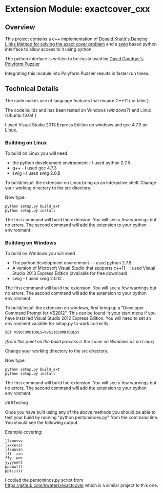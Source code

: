 # Extension Module: exactcover_cxx 
## Overview

This project contains a c++ implementation of [Donald Knuth's Dancing Links 
Method for solving the exact cover problem](http://arxiv.org/pdf/cs.DS/0011047.pdf) and a [swig](http://www.swig.org) based python interface to allow access to it using python.

The python interface is written to be easily used by [David Goodger's Polyform
Puzzler](http://sourceforge.net/projects/puzzler/)

Integrating this module into Polyform Puzzler results in faster run times.

## Technical Details

The code makes use of language features that require C++11 ( or later ).

The code builds and has been tested on Windows (windows7) and Linux (Ubuntu 
13.04 )

I used Visual Studio 2013 Express Edition on windows and gcc 4.7.3 on Linux.
### Building on Linux
To build on Linux you will need 
* the python development environment - I used python 2.7.5
* g++ - I used gcc 4.7.3
* swig - I used swig 2.0.8


To build/install the extension on Linux bring up an interactive shell.
Change your working directory to the src directory.

Now type:

```
python setup.py build_ext
python setup.py install
```

The first command will build the extension.  You will see a few warnings but no errors.  The second command will add the extension to your python environment.

### Building on Windows
To build on Windows you will need 
* The python development environment - I used python 2.7.8
* A version of Microsoft Visual Studio that supports c++11 - I used Visual Studio 2013 Express Edition (available for free download).
* swig - I used swig 2.0.12 .


The first command will build the extension.  You will see a few warnings but no errors.  The second command will add the extension to your python environment.

To build/install the extension on windows, first bring up a "Developer 
Command Prompt for VS2012". This can be found in your start menu if you 
have installed Visual Studio 2012 Express Edition.  You will need to set an 
environment variable for setup.py to work correctly:

```
SET VS90COMNTOOLS=%VS110COMNTOOLS% 
```

*(from this point on the build process is the same on Windows as on Linux)*

Change your working directory to the src directory.

Now type:

```
python setup.py build_ext
python setup.py install
```

The first command will build the extension.  You will see a few warnings but no errors.  The second command will add the extension to your python environment.

###Testing

Once you have built using any of the above methods you should be able to test
your build by running "python pentominoes.py" from the command line. You
should see the following output.

Example covering:

```
llxuuvvv
lxxxuvzz
lfxuuvzn
lff  zzn
ffy  wnn
yyyywwnt
pppwwttt
ppiiiiit
```

I copied the pentominos.py script from https://github.com/kwaters/exactcover
which is a similar project to this one.
